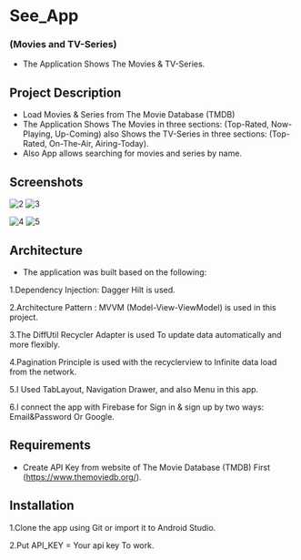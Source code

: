 # See_App 
### (Movies and TV-Series)

- The Application Shows The Movies & TV-Series.


## Project Description
- Load Movies & Series from The Movie Database (TMDB)
- The Application Shows The Movies in three sections: (Top-Rated, Now-Playing, Up-Coming) also Shows the TV-Series in three sections: (Top-Rated, On-The-Air, Airing-Today).
- Also App allows searching for movies and series by name.

## Screenshots
![2](https://user-images.githubusercontent.com/106347370/224649108-608055a9-0e59-42be-9fe8-cf8d22a80ff3.png)
![3](https://user-images.githubusercontent.com/106347370/224649155-8a86bf40-820f-4780-8872-772c99c784fd.png)

![4](https://user-images.githubusercontent.com/106347370/224649168-f4b3e674-c7cf-4522-82b3-e899b97f808d.png)
![5](https://user-images.githubusercontent.com/106347370/224649189-70ba2865-f9df-4ac2-a42c-6cdddd186e66.png)

## Architecture
- The application was built based on the following:

1.Dependency Injection: Dagger Hilt is used.

2.Architecture Pattern : MVVM (Model-View-ViewModel) is used in this project.

3.The DiffUtil Recycler Adapter is used To update data automatically and more flexibly.

4.Pagination Principle is used with the recyclerview to Infinite data load from the network.

5.I Used TabLayout, Navigation Drawer, and also Menu in this app.

6.I connect the app with Firebase for Sign in & sign up by two ways: Email&Password Or Google.

## Requirements
- Create API Key from website of The Movie Database (TMDB) First (https://www.themoviedb.org/).

## Installation
1.Clone the app using Git or import it to Android Studio.

2.Put API_KEY = Your api key To work.
